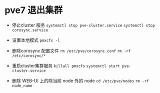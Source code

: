 # pve7 退出集群
- 停止cluster 服务
`systemctl stop pve-cluster.service`
`systemctl stop corosync.service`

- 设置本地模式
`pmxcfs -l`

- 删除corosync 配置文件
`rm /etc/pve/corosync.conf`
`rm -rf /etc/corosync/*`

- 重启cluster集群服务
`killall pmxcfs`
`systemctl start pve-cluster.service`

- 删除 WEB-UI 上的除当前 node 外的 node
`cd /etc/pve/nodes`
`rm -rf node_name`